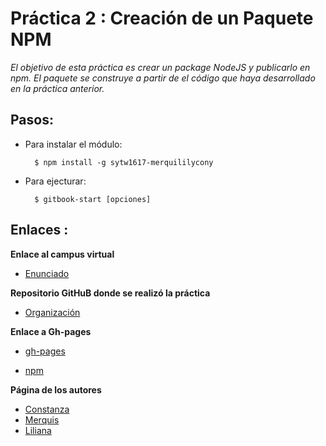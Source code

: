 # Práctica 2 : Creación de un Paquete NPM

 *El objetivo de esta práctica es crear un package NodeJS y publicarlo en npm.
 El paquete se construye a partir de el código que haya desarrollado en la práctica anterior.*

## Pasos:

* Para instalar el módulo:
  ~~~
    $ npm install -g sytw1617-merquililycony
  ~~~

* Para ejecturar:
  ~~~
    $ gitbook-start [opciones]
  ~~~

## Enlaces :

 **Enlace al campus virtual**

 * [Enunciado](https://casianorodriguezleon.gitbooks.io/ull-esit-1617/content/practicas/practicanm.html)

 **Repositorio GitHuB donde se realizó la práctica**

 * [Organización](https://github.com/ULL-ESIT-SYTW-1617/creacion-de-paquetes-y-modulos-en-nodejs-merquililycony/)

 **Enlace a Gh-pages**

 * [gh-pages](https://ull-esit-sytw-1617.github.io/creacion-de-paquetes-y-modulos-en-nodejs-merquililycony/)

 * [npm](https://www.npmjs.com/package/gitbook-start-sytw1617-merquililycony)

 **Página de los autores**

 * [Constanza](http://alu0100673647.github.io)
 * [Merquis](http://merquis.github.io)
 * [Liliana](https://alu0100762846.github.io)
